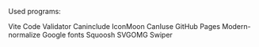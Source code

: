 Used programs:

Vite
Code Validator
Caninclude
IconMoon
CanIuse
GitHub Pages
Modern-normalize
Google fonts
Squoosh
SVGOMG
Swiper